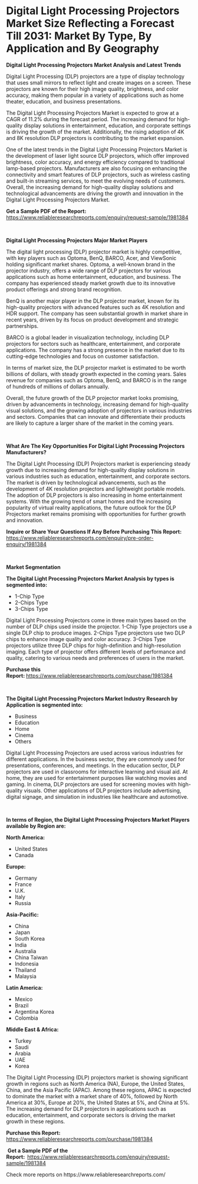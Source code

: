 <p><h1>Digital Light Processing Projectors Market Size Reflecting a Forecast Till 2031: Market By Type, By Application and By Geography</h1></p><p><strong>Digital Light Processing Projectors Market Analysis and Latest Trends</strong></p>
<p><p>Digital Light Processing (DLP) projectors are a type of display technology that uses small mirrors to reflect light and create images on a screen. These projectors are known for their high image quality, brightness, and color accuracy, making them popular in a variety of applications such as home theater, education, and business presentations.</p><p>The Digital Light Processing Projectors Market is expected to grow at a CAGR of 11.2% during the forecast period. The increasing demand for high-quality display solutions in entertainment, education, and corporate settings is driving the growth of the market. Additionally, the rising adoption of 4K and 8K resolution DLP projectors is contributing to the market expansion.</p><p>One of the latest trends in the Digital Light Processing Projectors Market is the development of laser light source DLP projectors, which offer improved brightness, color accuracy, and energy efficiency compared to traditional lamp-based projectors. Manufacturers are also focusing on enhancing the connectivity and smart features of DLP projectors, such as wireless casting and built-in streaming services, to meet the evolving needs of customers. Overall, the increasing demand for high-quality display solutions and technological advancements are driving the growth and innovation in the Digital Light Processing Projectors Market.</p></p>
<p><strong>Get a Sample PDF of the Report:&nbsp;</strong> <a href="https://www.reliableresearchreports.com/enquiry/request-sample/1981384">https://www.reliableresearchreports.com/enquiry/request-sample/1981384</a></p>
<p>&nbsp;</p>
<p><strong>Digital Light Processing Projectors Major Market Players</strong></p>
<p><p>The digital light processing (DLP) projector market is highly competitive, with key players such as Optoma, BenQ, BARCO, Acer, and ViewSonic holding significant market shares. Optoma, a well-known brand in the projector industry, offers a wide range of DLP projectors for various applications such as home entertainment, education, and business. The company has experienced steady market growth due to its innovative product offerings and strong brand recognition.</p><p>BenQ is another major player in the DLP projector market, known for its high-quality projectors with advanced features such as 4K resolution and HDR support. The company has seen substantial growth in market share in recent years, driven by its focus on product development and strategic partnerships.</p><p>BARCO is a global leader in visualization technology, including DLP projectors for sectors such as healthcare, entertainment, and corporate applications. The company has a strong presence in the market due to its cutting-edge technologies and focus on customer satisfaction.</p><p>In terms of market size, the DLP projector market is estimated to be worth billions of dollars, with steady growth expected in the coming years. Sales revenue for companies such as Optoma, BenQ, and BARCO is in the range of hundreds of millions of dollars annually.</p><p>Overall, the future growth of the DLP projector market looks promising, driven by advancements in technology, increasing demand for high-quality visual solutions, and the growing adoption of projectors in various industries and sectors. Companies that can innovate and differentiate their products are likely to capture a larger share of the market in the coming years.</p></p>
<p>&nbsp;</p>
<p><strong>What Are The Key Opportunities For Digital Light Processing Projectors Manufacturers?</strong></p>
<p><p>The Digital Light Processing (DLP) Projectors market is experiencing steady growth due to increasing demand for high-quality display solutions in various industries such as education, entertainment, and corporate sectors. The market is driven by technological advancements, such as the development of 4K resolution projectors and lightweight portable models. The adoption of DLP projectors is also increasing in home entertainment systems. With the growing trend of smart homes and the increasing popularity of virtual reality applications, the future outlook for the DLP Projectors market remains promising with opportunities for further growth and innovation.</p></p>
<p><strong>Inquire or Share Your Questions If Any Before Purchasing This Report:</strong> <a href="https://www.reliableresearchreports.com/enquiry/pre-order-enquiry/1981384">https://www.reliableresearchreports.com/enquiry/pre-order-enquiry/1981384</a></p>
<p>&nbsp;</p>
<p><strong>Market Segmentation</strong></p>
<p><strong>The Digital Light Processing Projectors Market Analysis by types is segmented into:</strong></p>
<p><ul><li>1-Chip Type</li><li>2-Chips Type</li><li>3-Chips Type</li></ul></p>
<p><p>Digital Light Processing Projectors come in three main types based on the number of DLP chips used inside the projector. 1-Chip Type projectors use a single DLP chip to produce images. 2-Chips Type projectors use two DLP chips to enhance image quality and color accuracy. 3-Chips Type projectors utilize three DLP chips for high-definition and high-resolution imaging. Each type of projector offers different levels of performance and quality, catering to various needs and preferences of users in the market.</p></p>
<p><strong>Purchase this Report:&nbsp;</strong><a href="https://www.reliableresearchreports.com/purchase/1981384">https://www.reliableresearchreports.com/purchase/1981384</a></p>
<p>&nbsp;</p>
<p><strong>The Digital Light Processing Projectors Market Industry Research by Application is segmented into:</strong></p>
<p><ul><li>Business</li><li>Education</li><li>Home</li><li>Cinema</li><li>Others</li></ul></p>
<p><p>Digital Light Processing Projectors are used across various industries for different applications. In the business sector, they are commonly used for presentations, conferences, and meetings. In the education sector, DLP projectors are used in classrooms for interactive learning and visual aid. At home, they are used for entertainment purposes like watching movies and gaming. In cinema, DLP projectors are used for screening movies with high-quality visuals. Other applications of DLP projectors include advertising, digital signage, and simulation in industries like healthcare and automotive.</p></p>
<p>&nbsp;</p>
<p><strong>In terms of Region, the Digital Light Processing Projectors Market Players available by Region are:</strong></p>
<p>
    <p> <strong> North America: </strong>
        <ul>
            <li>United States</li>
            <li>Canada</li>
        </ul>
        </p> 
    <p> <strong> Europe: </strong>
        <ul>
            <li>Germany</li>
            <li>France</li>
            <li>U.K.</li>
            <li>Italy</li>
            <li>Russia</li>
        </ul>
        </p> 
    <p> <strong> Asia-Pacific: </strong>
        <ul>
            <li>China</li>
            <li>Japan</li>
            <li>South Korea</li>
            <li>India</li>
            <li>Australia</li>
            <li>China Taiwan</li>
            <li>Indonesia</li>
            <li>Thailand</li>
            <li>Malaysia</li>
        </ul>
        </p> 
    <p> <strong> Latin America: </strong>
        <ul>
            <li>Mexico</li>
            <li>Brazil</li>
            <li>Argentina Korea</li>
            <li>Colombia</li>
        </ul>
        </p> 
    <p> <strong> Middle East & Africa: </strong>
        <ul>
            <li>Turkey</li>
            <li>Saudi</li>
            <li>Arabia</li>
            <li>UAE</li>
            <li>Korea</li>
        </ul>
    </p>
    </p>
<p><p>The Digital Light Processing (DLP) projectors market is showing significant growth in regions such as North America (NA), Europe, the United States, China, and the Asia Pacific (APAC). Among these regions, APAC is expected to dominate the market with a market share of 40%, followed by North America at 30%, Europe at 20%, the United States at 5%, and China at 5%. The increasing demand for DLP projectors in applications such as education, entertainment, and corporate sectors is driving the market growth in these regions.</p></p>
<p><strong>Purchase this Report: </strong><a href="https://www.reliableresearchreports.com/purchase/1981384">https://www.reliableresearchreports.com/purchase/1981384</a></p>
<p>&nbsp;<strong>Get a Sample PDF of the Report:&nbsp;&nbsp;</strong><a href="https://www.reliableresearchreports.com/enquiry/request-sample/1981384">https://www.reliableresearchreports.com/enquiry/request-sample/1981384</a></p>
<p><strong></strong></p>
<p>Check more reports on https://www.reliableresearchreports.com/</p>